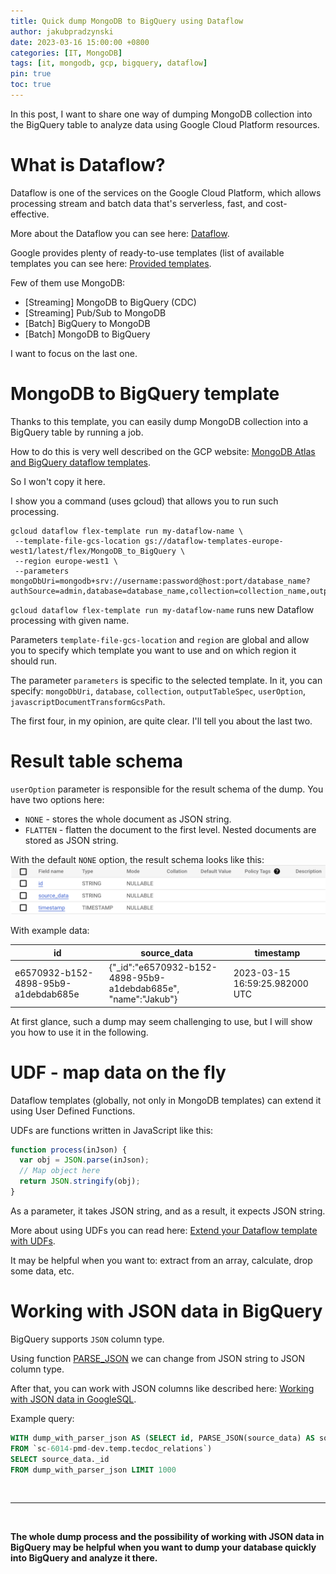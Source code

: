 ```yaml
---
title: Quick dump MongoDB to BigQuery using Dataflow
author: jakubpradzynski
date: 2023-03-16 15:00:00 +0800
categories: [IT, MongoDB]
tags: [it, mongodb, gcp, bigquery, dataflow]
pin: true
toc: true
---
```


In this post, I want to share one way of dumping MongoDB collection into the BigQuery table to analyze data using Google Cloud Platform resources.

# What is Dataflow?

Dataflow is one of the services on the Google Cloud Platform, which allows processing stream and batch data that's serverless, fast, and
cost-effective.

More about the Dataflow you can see here: [Dataflow](https://cloud.google.com/dataflow).

Google provides plenty of ready-to-use templates (list of available templates you can see
here: [Provided templates](https://cloud.google.com/dataflow/docs/guides/templates/provided-templates).

Few of them use MongoDB:

- [Streaming] MongoDB to BigQuery (CDC)
- [Streaming] Pub/Sub to MongoDB
- [Batch] BigQuery to MongoDB
- [Batch] MongoDB to BigQuery

I want to focus on the last one.

# MongoDB to BigQuery template

Thanks to this template, you can easily dump MongoDB collection into a BigQuery table by running a job.

How to do this is very well described on the GCP
website: [MongoDB Atlas and BigQuery dataflow templates](https://cloud.google.com/blog/products/data-analytics/mongodb-atlas-and-bigquery-dataflow-templates).

So I won't copy it here.

I show you a command (uses gcloud) that allows you to run such processing.

```shell
gcloud dataflow flex-template run my-dataflow-name \
 --template-file-gcs-location gs://dataflow-templates-europe-west1/latest/flex/MongoDB_to_BigQuery \
 --region europe-west1 \
 --parameters mongoDbUri=mongodb+srv://username:password@host:port/database_name?authSource=admin,database=database_name,collection=collection_name,outputTableSpec=project:dataset.table,userOption=NONE,javascriptDocumentTransformGcsPath=gs://path
```

`gcloud dataflow flex-template run my-dataflow-name` runs new Dataflow processing with given name.

Parameters `template-file-gcs-location` and `region` are global and allow you to specify which template you want to use and on which region it should
run.

The parameter `parameters` is specific to the selected template. In it, you can
specify: `mongoDbUri`, `database`, `collection`, `outputTableSpec`, `userOption`, `javascriptDocumentTransformGcsPath`.

The first four, in my opinion, are quite clear. I'll tell you about the last two.

# Result table schema

`userOption` parameter is responsible for the result schema of the dump.
You have two options here:

- `NONE` - stores the whole document as JSON string.
- `FLATTEN` - flatten the document to the first level. Nested documents are stored as JSON string.

With the default `NONE` option, the result schema looks like this:
![](/assets/img/monogdb_to_bigquery_dataflow_template/result_table_schema.png)

With example data:

| id                                   | source_data                                                    | timestamp                      |
|--------------------------------------|----------------------------------------------------------------|--------------------------------|
| e6570932-b152-4898-95b9-a1debdab685e | {"_id":"e6570932-b152-4898-95b9-a1debdab685e", "name":"Jakub"} | 2023-03-15 16:59:25.982000 UTC |

At first glance, such a dump may seem challenging to use, but I will show you how to use it in the following.

# UDF - map data on the fly

Dataflow templates (globally, not only in MongoDB templates) can extend it using User Defined Functions.

UDFs are functions written in JavaScript like this:

```javascript
function process(inJson) {
  var obj = JSON.parse(inJson);
  // Map object here
  return JSON.stringify(obj);
}
```

As a parameter, it takes JSON string, and as a result, it expects JSON string.

More about using UDFs you can read
here: [Extend your Dataflow template with UDFs](https://cloud.google.com/blog/topics/developers-practitioners/extend-your-dataflow-template-with-udfs).

It may be helpful when you want to: extract from an array, calculate, drop some data, etc.

# Working with JSON data in BigQuery

BigQuery supports `JSON` column type.

Using function [PARSE_JSON](https://cloud.google.com/bigquery/docs/reference/standard-sql/json_functions#parse_json) we can change from JSON string to
JSON column type.

After that, you can work with JSON columns like described
here: [Working with JSON data in GoogleSQL](https://cloud.google.com/bigquery/docs/reference/standard-sql/json-data).

Example query:

```SQL
WITH dump_with_parser_json AS (SELECT id, PARSE_JSON(source_data) AS source_data, timestamp
FROM `sc-6014-pmd-dev.temp.tecdoc_relations`)
SELECT source_data._id
FROM dump_with_parser_json LIMIT 1000
```

<br>

---

<br>

**The whole dump process and the possibility of working with JSON data in BigQuery may be helpful when you want to dump your database quickly into
BigQuery and analyze it there.**
